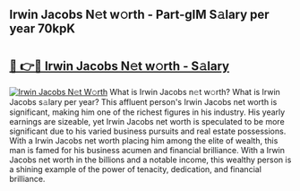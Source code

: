 ## Irwin Jacobs N𝚎t w𝚘rth - Part-gIM S𝚊lary per year 70kpK

# <h2><a href="http://gc543rm.nevu.top/?p=Irwin+Jacobs">🔗 👉🔴 Irwin Jacobs N𝚎t w𝚘rth - S𝚊lary</a></h2>

[![Irwin Jacobs N𝚎t W𝚘rth](https://i.imgur.com/Oavwk0R.jpeg)](http://gc543rm.nevu.top/?p=Irwin+Jacobs)
What is Irwin Jacobs n𝚎t w𝚘rth? What is Irwin Jacobs s𝚊lary per year?
This affluent person's Irwin Jacobs net worth is significant, making him one of the richest figures in his industry. His yearly earnings are sizeable, yet Irwin Jacobs net worth is speculated to be more significant due to his varied business pursuits and real estate possessions. With a Irwin Jacobs net worth placing him among the elite of wealth, this man is famed for his business acumen and financial brilliance. With a Irwin Jacobs net worth in the billions and a notable income, this wealthy person is a shining example of the power of tenacity, dedication, and financial brilliance.

